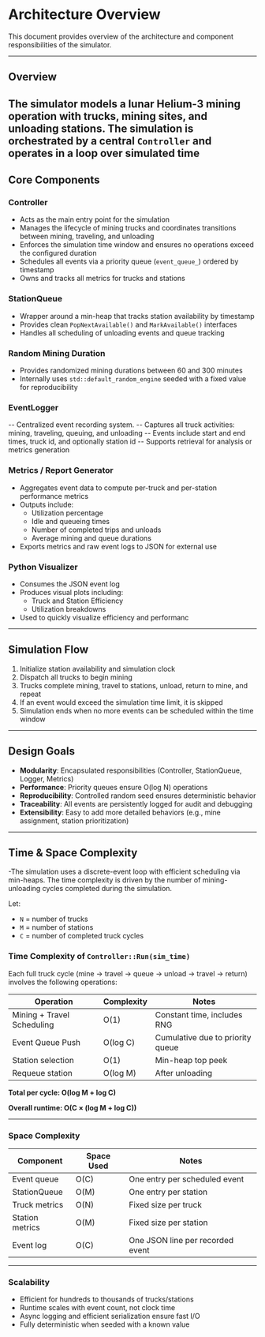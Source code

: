 # Architecture Overview

This document provides overview of the architecture and component responsibilities of the simulator.

---

## Overview

The simulator models a lunar Helium-3 mining operation with trucks, mining sites, and unloading stations. The simulation is orchestrated by a central `Controller` and operates in a loop over simulated time
---

## Core Components

### Controller
- Acts as the main entry point for the simulation
- Manages the lifecycle of mining trucks and coordinates transitions between mining, traveling, and unloading
- Enforces the simulation time window and ensures no operations exceed the configured duration
- Schedules all events via a priority queue (`event_queue_`) ordered by timestamp
- Owns and tracks all metrics for trucks and stations

### StationQueue
- Wrapper around a min-heap that tracks station availability by timestamp
- Provides clean `PopNextAvailable()` and `MarkAvailable()` interfaces
- Handles all scheduling of unloading events and queue tracking

### Random Mining Duration
- Provides randomized mining durations between 60 and 300 minutes
- Internally uses `std::default_random_engine` seeded with a fixed value for reproducibility

### EventLogger
-- Centralized event recording system.
-- Captures all truck activities: mining, traveling, queuing, and unloading
-- Events include start and end times, truck id, and optionally station id
-- Supports retrieval for analysis or metrics generation

### Metrics / Report Generator
- Aggregates event data to compute per-truck and per-station performance metrics
- Outputs include:
  - Utilization percentage
  - Idle and queueing times
  - Number of completed trips and unloads
  - Average mining and queue durations
- Exports metrics and raw event logs to JSON for external use

### Python Visualizer
- Consumes the JSON event log
- Produces visual plots including:
  - Truck and Station Efficiency
  - Utilization breakdowns
- Used to quickly visualize efficiency and performanc

---

## Simulation Flow

1. Initialize station availability and simulation clock
2. Dispatch all trucks to begin mining
3. Trucks complete mining, travel to stations, unload, return to mine, and repeat
4. If an event would exceed the simulation time limit, it is skipped
5. Simulation ends when no more events can be scheduled within the time window

---

## Design Goals

- **Modularity**: Encapsulated responsibilities (Controller, StationQueue, Logger, Metrics)
- **Performance**: Priority queues ensure O(log N) operations
- **Reproducibility**: Controlled random seed ensures deterministic behavior
- **Traceability**: All events are persistently logged for audit and debugging
- **Extensibility**: Easy to add more detailed behaviors (e.g., mine assignment, station prioritization)

---

## Time & Space Complexity

-The simulation uses a discrete-event loop with efficient scheduling via min-heaps. The time complexity is driven by the number of mining-unloading cycles completed during the simulation.

Let:
- `N` = number of trucks
- `M` = number of stations
- `C` = number of completed truck cycles

### Time Complexity of `Controller::Run(sim_time)`

Each full truck cycle (mine → travel → queue → unload → travel → return) involves the following operations:

| Operation                    | Complexity     | Notes                                     |
|------------------------------|----------------|-------------------------------------------|
| Mining + Travel Scheduling   | O(1)           | Constant time, includes RNG               |
| Event Queue Push             | O(log C)       | Cumulative due to priority queue          |
| Station selection            | O(1)           | Min-heap top peek                         |
| Requeue station              | O(log M)       | After unloading                           |

**Total per cycle: O(log M + log C)**

**Overall runtime: O(C × (log M + log C))**

---

### Space Complexity

| Component         | Space Used  | Notes                                        |
|-------------------|-------------|----------------------------------------------|
| Event queue       | O(C)        | One entry per scheduled event                |
| StationQueue      | O(M)        | One entry per station                        |
| Truck metrics     | O(N)        | Fixed size per truck                         |
| Station metrics   | O(M)        | Fixed size per station                       |
| Event log         | O(C)        | One JSON line per recorded event             |

---

### Scalability

- Efficient for  hundreds to thousands of trucks/stations
- Runtime scales with event count, not clock time
- Async logging and efficient serialization ensure fast I/O
- Fully deterministic when seeded with a known value
